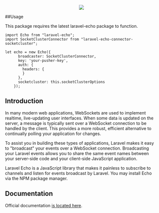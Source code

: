 <p align="center"><img src="https://laravel.com/assets/img/components/logo-echo.svg"></p>

##Usage

This package requires the latest laravel-echo package to function.

    import Echo from "laravel-echo";
    import SocketClusterConnector from "laravel-echo-connector-socketcluster";
    
    let echo = new Echo({
          broadcaster: SocketClusterConnector,
          key: 'your-pusher-key',
          auth: {
            headers: {
            }
          },
          socketcluster: this.socketClusterOptions
        });

## Introduction


In many modern web applications, WebSockets are used to implement realtime, live-updating user interfaces. When some data is updated on the server, a message is typically sent over a WebSocket connection to be handled by the client. This provides a more robust, efficient alternative to continually polling your application for changes.

To assist you in building these types of applications, Laravel makes it easy to "broadcast" your events over a WebSocket connection. Broadcasting your Laravel events allows you to share the same event names between your server-side code and your client-side JavaScript application.

Laravel Echo is a JavaScript library that makes it painless to subscribe to channels and listen for events broadcast by Laravel. You may install Echo via the NPM package manager.

## Documentation

Official documentation [is located here](https://laravel.com/docs/broadcasting).

